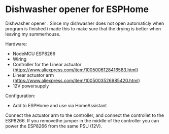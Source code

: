 # Dishwasher opener for ESPHome
Dishwasher opener . 
Since my dishwasher does not open automaticly when program is finished i made this to make sure that the drying is better when leaving my summerhouse.

Hardware:
- NodeMCU ESP8266
- Wiring
- Controller for the Linear actuator (https://www.aliexpress.com/item/1005006128416583.html)
- Linear actuator arm (https://www.aliexpress.com/item/1005003526985420.html)
- 12V powersupply

Configuration:
- Add to ESPHome and use via HomeAssistant

Connect the actuator arm to the controller, and connect the controllet to the ESP8266. If you removethe jumper in the middle of the controller you can power the ESP8266 from the same PSU (12V).
